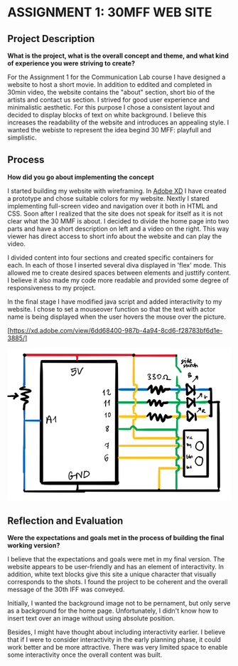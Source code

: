 # ASSIGNMENT 1: 30MFF WEB SITE

## Project Description
<b>What is the project, what is the overall concept and theme, and what kind of experience you were striving to create?</b>

For the Assignment 1 for the Communication Lab course I have designed a website to host a short movie. In addition to eddited and completed in 30min video, the website contains the "about" section, short bio of the artists and contact us section. I strived for good user experience and minimalistic aesthetic. For this purpose I chose a consistent layout and decided to display blocks of text on white background. I believe this increases the readability of the website and introduces an appealing style. I wanted the webiste to represent the idea begind 30 MFF: playfull and simplistic.

## Process
<b>How did you go about implementing the concept</b>

I started building my website with wireframing. In [Adobe XD](https://xd.adobe.com/view/6dd68400-987b-4a94-8cd6-f28783bf6d1e-3885/) I have created a prototype and chose suitable colors for my website. Nextly I stared implementing  full-screen video and navigation over it both in HTML and CSS. Soon after I realized that the site does not speak for itself as it is not clear what the 30 MMF is about. I decided to divide the home page into two parts and have a short description on left and a video on the right. This way viewer has direct access to short info about the website and can play the video.

I divided content into four sections and created specific containers for each. In each of those I inserted several diva displayed in 'flex' mode. This allowed me to create desired spaces between elements and justtify content. I believe it also made my code more readable and provided some degree of responsiveness to my project.

In the final stage I have modified java script and added interactivity to my website. I chose to set a mouseover function so that the text with actor name is being displayed when the user hovers the mouse over the picture. 

[https://xd.adobe.com/view/6dd68400-987b-4a94-8cd6-f28783bf6d1e-3885/]

<img src= "https://github.com/martapienkosz/interactivemedia/blob/master/Media/scr11.png" width= "800">


## Reflection and Evaluation
<b>Were the expectations and goals met in the process of building the final working version?</b>

I believe that the expectations and goals were met in my final version. The website appears to be user-friendly and has an element of interactivity. In addition, white text blocks give this site a unique character that visually corresponds to the shots. I found the project to be coherent and the overall message of the 30th IFF was conveyed.

Initially, I wanted the background image not to be pernament, but only serve as a background for the home page. Unfortunately, I didn't know how to insert text over an image without using absolute position.

Besides, I might have thought about including interactivity earlier. I believe that if I were to consider interactivity in the early planning phase, it could work better and be more attractive. There was very limited space to enable some interactivity once the overall content was built.
